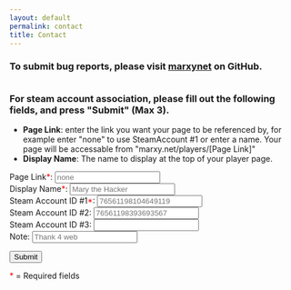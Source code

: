 ```yaml
---
layout: default
permalink: contact
title: Contact
---
```

<div align="left">
<h3>
To submit bug reports, please visit <a href="https://github.com/mecwerks/marxynet/issues">marxynet</a> on GitHub. <br><br>

For steam account association, please fill out the following fields, and press "Submit" (Max 3).
</h3>

<ul>
  <li><strong>Page Link</strong>: enter the link you want your page to be referenced by, for example enter "none" to use SteamAccount #1 or enter a name. Your page will be accessable from "marxy.net/players/[Page Link]"</li>
  <li><strong>Display Name</strong>: The name to display at the top of your player page.</li>
</ul>

<form name="customplayer" netlify>
    <label>Page Link<font color="red">*</font>: <input type="text" name="uid"  placeholder="none" required></label><br>
    <label>Display Name<font color="red">*</font>: <input type="text" name="name"  placeholder="Mary the Hacker" required></label><br>
    <label>Steam Account ID #1<font color="red">*</font>: <input type="text" name="steamidOne" placeholder="76561198104649119" required></label><br>
    <label>Steam Account ID #2: <input type="text" name="steamidTwo" placeholder="76561198393693567"></label><br>
    <label>Steam Account ID #3: <input type="text" name="steamidThree"></label><br>
    <label>Note: <input type="text" name="note" placeholder="Thank 4 web"></label>
  <p>
    <button type="submit">Submit</button>
  </p>
</form>

<font color="red">*</font> = Required fields
</div>
